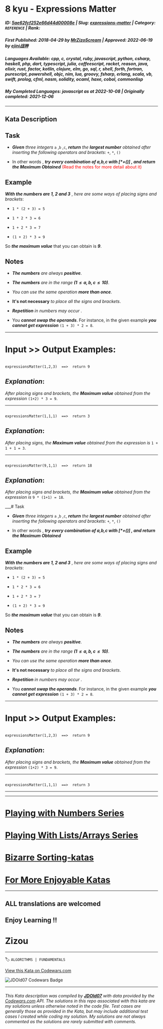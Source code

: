 # 8 kyu - Expressions Matter 

##### **ID**: [5ae62fcf252e66d44d00008e](https://www.codewars.com/kata/5ae62fcf252e66d44d00008e) | **Slug**: [expressions-matter](https://www.codewars.com/kata/5ae62fcf252e66d44d00008e) | **Category**: `REFERENCE` | **Rank**: <span style="color:white">8 kyu</span>

##### **First Published**: 2018-04-29 ***by*** [MrZizoScream](https://www.codewars.com/users/MrZizoScream) | **Approved**: 2022-06-19 ***by*** [ejini战神](https://www.codewars.com/users/ejini%E6%88%98%E7%A5%9E)

##### **Languages Available**: cpp, c, crystal, ruby, javascript, python, csharp, haskell, php, dart, typescript, julia, coffeescript, racket, reason, java, elixir, rust, factor, kotlin, clojure, elm, go, sql, r, shell, forth, fortran, purescript, powershell, objc, nim, lua, groovy, fsharp, erlang, scala, vb, swift, prolog, cfml, nasm, solidity, ocaml, haxe, cobol, commonlisp

##### **My Completed Languages**: javascript ***as at*** 2022-10-08 | **Originally completed**: 2021-12-06

---

## Kata Description


## Task

* **_Given_** *three integers* `a` ,`b` ,`c`, **_return_** *the **_largest number_** obtained after inserting the following operators and brackets*: `+`, `*`, `()`

* In other words , **_try every combination of a,b,c with [*+()] , and return the Maximum Obtained_** <span style="color:red">(Read the notes for more detail about it)</span>



## Example



**_With the numbers are 1, 2 and 3_** , *here are some ways of placing signs and brackets*:



* `1 * (2 + 3) = 5`

* `1 * 2 * 3 = 6`

* `1 + 2 * 3 = 7`

* `(1 + 2) * 3 = 9`



So **_the maximum value_** that you can obtain is  **_9_**.





## Notes 



* **_The numbers_** *are always* **_positive_**. 

* **_The numbers_** *are in the range* **_(1  ≤  a, b, c  ≤  10)_**.

* *You can use the same operation* **_more than once_**.

* **It's not necessary** *to place all the signs and brackets*.

* **_Repetition_** *in numbers may occur* .

* You **_cannot swap the operands_**. For instance, in the given example **_you cannot get expression_** `(1 + 3) * 2 = 8`.



___

# Input >> Output Examples:



```

expressionsMatter(1,2,3)  ==>  return 9

```

## **_Explanation_**:

*After placing signs and brackets, the **_Maximum value_** obtained from the expression* `(1+2) * 3 = 9`.

___



```

expressionsMatter(1,1,1)  ==>  return 3

```

## **_Explanation_**:

*After placing signs, the **_Maximum value_** obtained from the expression is* `1 + 1 + 1 = 3`.

___



```

expressionsMatter(9,1,1)  ==>  return 18

```

## **_Explanation_**:

*After placing signs and brackets, the **_Maximum value_** obtained from the expression is* `9 * (1+1) = 18`.

___# Task

* **_Given_** *three integers* `a` ,`b` ,`c`, **_return_** *the **_largest number_** obtained after inserting the following operators and brackets*: `+`, `*`, `()`

* In other words , **_try every combination of a,b,c with [*+()] , and return the Maximum Obtained_**



## Example



**_With the numbers are 1, 2 and 3_** , *here are some ways of placing signs and brackets*:



* `1 * (2 + 3) = 5`

* `1 * 2 * 3 = 6`

* `1 + 2 * 3 = 7`

* `(1 + 2) * 3 = 9`



So **_the maximum value_** that you can obtain is  **_9_**.





## Notes 



* **_The numbers_** *are always* **_positive_**. 

* **_The numbers_** *are in the range* **_(1  ≤  a, b, c  ≤  10)_**.

* *You can use the same operation* **_more than once_**.

* **It's not necessary** *to place all the signs and brackets*.

* **_Repetition_** *in numbers may occur* .

* You **_cannot swap the operands_**. For instance, in the given example **_you cannot get expression_** `(1 + 3) * 2 = 8`.



___

# Input >> Output Examples:



```

expressionsMatter(1,2,3)  ==>  return 9

```

## **_Explanation_**:

*After placing signs and brackets, the **_Maximum value_** obtained from the expression* `(1+2) * 3 = 9`.

___



```

expressionsMatter(1,1,1)  ==>  return 3

```

___

___



# [Playing with Numbers Series](https://www.codewars.com/collections/playing-with-numbers)



# [Playing With Lists/Arrays Series](https://www.codewars.com/collections/playing-with-lists-slash-arrays)



# [Bizarre Sorting-katas](https://www.codewars.com/collections/bizarre-sorting-katas)



# [For More Enjoyable Katas](http://www.codewars.com/users/MrZizoScream/authored)

___



## ALL translations are welcomed



## Enjoy Learning !!

# Zizou



---


🏷 `ALGORITHMS | FUNDAMENTALS`


[View this Kata on Codewars.com](https://www.codewars.com/kata/5ae62fcf252e66d44d00008e)

![](https://www.codewars.com/users/jdold07/badges/large "JDOld07 Codewars Badge")

---

###### *This Kata description was compiled by [**JDOld07**](https://tpstech.dev) with data provided by the [Codewars.com](https://www.codewars.com) API.  The solutions in this repo associated with this kata are my solutions unless otherwise noted in the code file.  Test cases are generally those as provided in the Kata, but may include additional test cases I created while coding my solution.  My solutions are not always commented as the solutions are rarely submitted with comments.*
